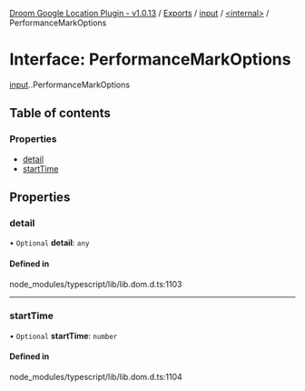 [Droom Google Location Plugin - v1.0.13](../README.md) / [Exports](../modules.md) / [input](../modules/input.md) / [<internal\>](../modules/input._internal_.md) / PerformanceMarkOptions

# Interface: PerformanceMarkOptions

[input](../modules/input.md).[<internal>](../modules/input._internal_.md).PerformanceMarkOptions

## Table of contents

### Properties

- [detail](input._internal_.PerformanceMarkOptions.md#detail)
- [startTime](input._internal_.PerformanceMarkOptions.md#starttime)

## Properties

### detail

• `Optional` **detail**: `any`

#### Defined in

node_modules/typescript/lib/lib.dom.d.ts:1103

___

### startTime

• `Optional` **startTime**: `number`

#### Defined in

node_modules/typescript/lib/lib.dom.d.ts:1104
